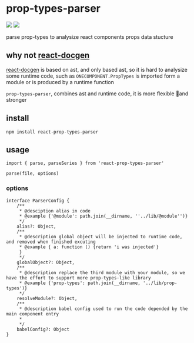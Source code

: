 # prop-types-parser
![](https://api.travis-ci.org/anc95/prop-types-parser.svg?branch=master)
![](https://img.shields.io/npm/dm/react-prop-types-parser.svg)

parse prop-types to analysize react components props data stucture

## why not [react-docgen](https://github.com/reactjs/react-docgen)

[react-docgen](https://github.com/reactjs/react-docgen) is based on ast, and only based ast, so it is hard to analysize some runtime code, such as `ONECOMPONENT.PropTypes` is imported form a module or is produced by a runtime function

`prop-types-parser`, combines ast and runtime code, it is more flexible and stronger
## install
`npm install react-prop-types-parser`

## usage

```
import { parse, parseSeries } from 'react-prop-types-parser'

parse(file, options)
```

### options
```
interface ParserConfig {
    /**
     * @desciption alias in code
     * @example {'@module': path.join(__dirname, ''../lib/@module'')}
     */
    alias?: Object,
    /**
     * @description global object will be injected to runtime code, and removed when finished excuting
     * @example { a: function () {return 'i was injected'}
     }
     */
    globalObject?: Object,
    /**
     * @description replace the third module with your module, so we have the effort to support more prop-types-like library
     * @example {'prop-types': path.join(__dirname, '../lib/prop-types')}
     */
    resolveModule?: Object,
    /**
     * @description babel config used to run the code depended by the main component entry
     *
     */
    babelConfig?: Object
}
```
